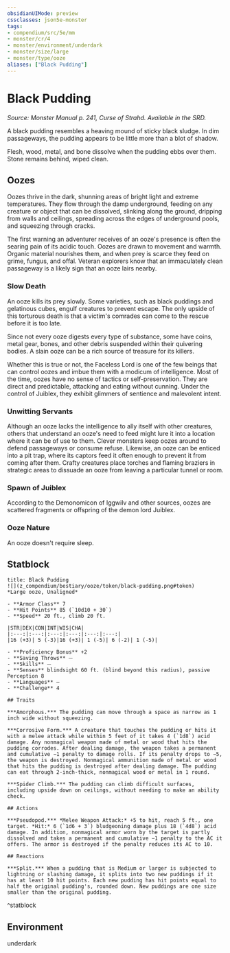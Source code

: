 ```yaml
---
obsidianUIMode: preview
cssclasses: json5e-monster
tags:
- compendium/src/5e/mm
- monster/cr/4
- monster/environment/underdark
- monster/size/large
- monster/type/ooze
aliases: ["Black Pudding"]
---
```

# Black Pudding
*Source: Monster Manual p. 241, Curse of Strahd. Available in the SRD.*  

A black pudding resembles a heaving mound of sticky black sludge. In dim passageways, the pudding appears to be little more than a blot of shadow.

Flesh, wood, metal, and bone dissolve when the pudding ebbs over them. Stone remains behind, wiped clean.

## Oozes

Oozes thrive in the dark, shunning areas of bright light and extreme temperatures. They flow through the damp underground, feeding on any creature or object that can be dissolved, slinking along the ground, dripping from walls and ceilings, spreading across the edges of underground pools, and squeezing through cracks.

The first warning an adventurer receives of an ooze's presence is often the searing pain of its acidic touch. Oozes are drawn to movement and warmth. Organic material nourishes them, and when prey is scarce they feed on grime, fungus, and offal. Veteran explorers know that an immaculately clean passageway is a likely sign that an ooze lairs nearby.

### Slow Death

An ooze kills its prey slowly. Some varieties, such as black puddings and gelatinous cubes, engulf creatures to prevent escape. The only upside of this torturous death is that a victim's comrades can come to the rescue before it is too late.

Since not every ooze digests every type of substance, some have coins, metal gear, bones, and other debris suspended within their quivering bodies. A slain ooze can be a rich source of treasure for its killers.

Whether this is true or not, the Faceless Lord is one of the few beings that can control oozes and imbue them with a modicum of intelligence. Most of the time, oozes have no sense of tactics or self-preservation. They are direct and predictable, attacking and eating without cunning. Under the control of Juiblex, they exhibit glimmers of sentience and malevolent intent.

### Unwitting Servants

Although an ooze lacks the intelligence to ally itself with other creatures, others that understand an ooze's need to feed might lure it into a location where it can be of use to them. Clever monsters keep oozes around to defend passageways or consume refuse. Likewise, an ooze can be enticed into a pit trap, where its captors feed it often enough to prevent it from coming after them. Crafty creatures place torches and flaming braziers in strategic areas to dissuade an ooze from leaving a particular tunnel or room.

### Spawn of Juiblex

According to the Demonomicon of Iggwilv and other sources, oozes are scattered fragments or offspring of the demon lord Juiblex.

### Ooze Nature

An ooze doesn't require sleep.

## Statblock

```ad-statblock
title: Black Pudding
![](z_compendium/bestiary/ooze/token/black-pudding.png#token)
*Large ooze, Unaligned*

- **Armor Class** 7 
- **Hit Points** 85 (`10d10 + 30`)
- **Speed** 20 ft., climb 20 ft.

|STR|DEX|CON|INT|WIS|CHA|
|:---:|:---:|:---:|:---:|:---:|:---:|
|16 (+3)| 5 (-3)|16 (+3)| 1 (-5)| 6 (-2)| 1 (-5)|

- **Proficiency Bonus** +2
- **Saving Throws** ⏤
- **Skills** ⏤
- **Senses** blindsight 60 ft. (blind beyond this radius), passive Perception 8
- **Languages** —
- **Challenge** 4

## Traits

***Amorphous.*** The pudding can move through a space as narrow as 1 inch wide without squeezing.

***Corrosive Form.*** A creature that touches the pudding or hits it with a melee attack while within 5 feet of it takes 4 (`1d8`) acid damage. Any nonmagical weapon made of metal or wood that hits the pudding corrodes. After dealing damage, the weapon takes a permanent and cumulative −1 penalty to damage rolls. If its penalty drops to −5, the weapon is destroyed. Nonmagical ammunition made of metal or wood that hits the pudding is destroyed after dealing damage. The pudding can eat through 2-inch-thick, nonmagical wood or metal in 1 round.

***Spider Climb.*** The pudding can climb difficult surfaces, including upside down on ceilings, without needing to make an ability check.

## Actions

***Pseudopod.*** *Melee Weapon Attack:* +5 to hit, reach 5 ft., one target. *Hit:* 6 (`1d6 + 3`) bludgeoning damage plus 18 (`4d8`) acid damage. In addition, nonmagical armor worn by the target is partly dissolved and takes a permanent and cumulative −1 penalty to the AC it offers. The armor is destroyed if the penalty reduces its AC to 10.

## Reactions

***Split.*** When a pudding that is Medium or larger is subjected to lightning or slashing damage, it splits into two new puddings if it has at least 10 hit points. Each new pudding has hit points equal to half the original pudding's, rounded down. New puddings are one size smaller than the original pudding.
```
^statblock

## Environment

underdark